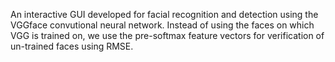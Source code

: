 
An interactive GUI developed for facial recognition and detection using the VGGface convutional neural network. Instead of using the faces on which VGG is trained on, we use the 
pre-softmax feature vectors for verification of un-trained faces using RMSE.
